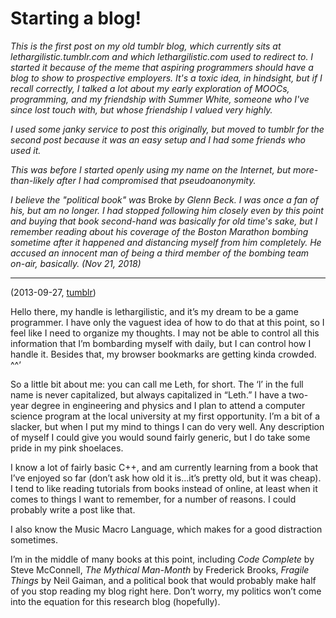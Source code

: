 # Starting a blog!

*This is the first post on my old tumblr blog, which currently sits at lethargilistic.tumblr.com and which lethargilistic.com used to redirect to. I started it because of the meme that aspiring programmers should have a blog to show to prospective employers. It's a toxic idea, in hindsight, but if I recall correctly, I talked a lot about my early exploration of MOOCs, programming, and my friendship with Summer White, someone who I've since lost touch with, but whose friendship I valued very highly.*

*I used some janky service to post this originally, but moved to tumblr for the second post because it was an easy setup and I had some friends who used it.*

*This was before I started openly using my name on the Internet, but more-than-likely after I had compromised that pseudoanonymity.*

*I believe the "political book" was* Broke *by Glenn Beck. I was once a fan of his, but am no longer. I had stopped following him closely even by this point and buying that book second-hand was basically for old time's sake, but I remember reading about his coverage of the Boston Marathon bombing sometime after it happened and distancing myself from him completely. He accused an innocent man of being a third member of the bombing team on-air, basically. (Nov 21, 2018)*

-----

(2013-09-27, [tumblr](http://lethargilistic.tumblr.com/post/62403821455/starting-a-blog))

Hello there, my handle is lethargilistic, and it’s my dream to be a game programmer. I have only the vaguest idea of how to do that at this point, so I feel like I need to organize my thoughts. I may not be able to control all this information that I’m bombarding myself with daily, but I can control how I handle it. Besides that, my browser bookmarks are getting kinda crowded. ^^’

So a little bit about me: you can call me Leth, for short. The ‘l’ in the full name is never capitalized, but always capitalized in “Leth.” I have a two-year degree in engineering and physics and I plan to attend a computer science program at the local university at my first opportunity. I’m a bit of a slacker, but when I put my mind to things I can do very well. Any description of myself I could give you would sound fairly generic, but I do take some pride in my pink shoelaces.

I know a lot of fairly basic C++, and am currently learning from a book that I’ve enjoyed so far (don’t ask how old it is…it’s pretty old, but it was cheap). I tend to like reading tutorials from books instead of online, at least when it comes to things I want to remember, for a number of reasons. I could probably write a post like that.

I also know the Music Macro Language, which makes for a good distraction sometimes.

I’m in the middle of many books at this point, including *Code Complete* by Steve McConnell, *The Mythical Man-Month* by Frederick Brooks, *Fragile Things* by Neil Gaiman, and a political book that would probably make half of you stop reading my blog right here. Don’t worry, my politics won’t come into the equation for this research blog (hopefully).
